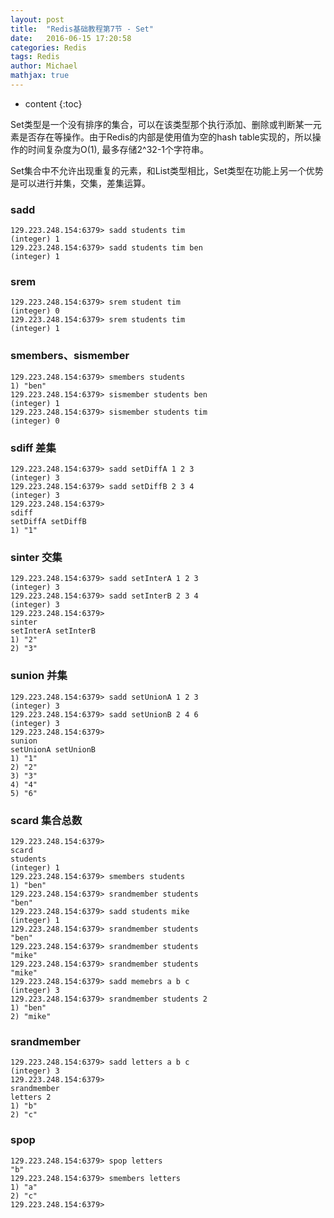 ```yaml
---
layout: post
title:  "Redis基础教程第7节 - Set"
date:   2016-06-15 17:20:58
categories: Redis
tags: Redis
author: Michael
mathjax: true
---
```


* content
{:toc}

Set类型是一个没有排序的集合，可以在该类型那个执行添加、删除或判断某一元素是否存在等操作。由于Redis的内部是使用值为空的hash table实现的，所以操作的时间复杂度为O(1), 最多存储2^32-1个字符串。



Set集合中不允许出现重复的元素，和List类型相比，Set类型在功能上另一个优势是可以进行并集，交集，差集运算。



### sadd
```shell
129.223.248.154:6379> sadd students tim
(integer) 1
129.223.248.154:6379> sadd students tim ben
(integer) 1
```

### srem
```shell
129.223.248.154:6379> srem student tim
(integer) 0
129.223.248.154:6379> srem students tim
(integer) 1
```

### smembers、sismember
```shell
129.223.248.154:6379> smembers students
1) "ben"
129.223.248.154:6379> sismember students ben
(integer) 1
129.223.248.154:6379> sismember students tim
(integer) 0
```

### sdiff 差集
```shell
129.223.248.154:6379> sadd setDiffA 1 2 3
(integer) 3
129.223.248.154:6379> sadd setDiffB 2 3 4
(integer) 3
129.223.248.154:6379> 
sdiff 
setDiffA setDiffB
1) "1"
```

### sinter 交集
```shell
129.223.248.154:6379> sadd setInterA 1 2 3
(integer) 3
129.223.248.154:6379> sadd setInterB 2 3 4
(integer) 3
129.223.248.154:6379> 
sinter 
setInterA setInterB
1) "2"
2) "3"
```

### sunion 并集
```shell
129.223.248.154:6379> sadd setUnionA 1 2 3
(integer) 3
129.223.248.154:6379> sadd setUnionB 2 4 6
(integer) 3
129.223.248.154:6379> 
sunion 
setUnionA setUnionB
1) "1"
2) "2"
3) "3"
4) "4"
5) "6"
```

### scard 集合总数
```shell
129.223.248.154:6379> 
scard 
students
(integer) 1
129.223.248.154:6379> smembers students
1) "ben"
129.223.248.154:6379> srandmember students
"ben"
129.223.248.154:6379> sadd students mike
(integer) 1
129.223.248.154:6379> srandmember students
"ben"
129.223.248.154:6379> srandmember students
"mike"
129.223.248.154:6379> srandmember students
"mike"
129.223.248.154:6379> sadd memebrs a b c
(integer) 3
129.223.248.154:6379> srandmember students 2
1) "ben"
2) "mike"
```

### srandmember
```shell
129.223.248.154:6379> sadd letters a b c
(integer) 3
129.223.248.154:6379> 
srandmember 
letters 2
1) "b"
2) "c"
```

### spop
```shell
129.223.248.154:6379> spop letters
"b"
129.223.248.154:6379> smembers letters
1) "a"
2) "c"
129.223.248.154:6379>
```